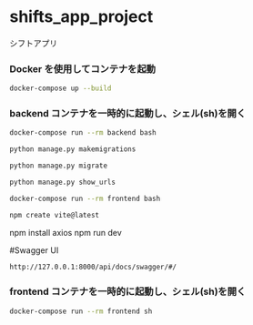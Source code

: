 # shifts_app_project
シフトアプリ

### **Docker を使用してコンテナを起動**
```bash
docker-compose up --build
```

### **backend コンテナを一時的に起動し、シェル(sh)を開く**
```bash
docker-compose run --rm backend bash

```

```bash
python manage.py makemigrations

```

```bash
python manage.py migrate

```


```bash
python manage.py show_urls

```



```bash
docker-compose run --rm frontend bash

```

```bash
npm create vite@latest
```

npm install axios
npm run dev


#Swagger UI
```bash
http://127.0.0.1:8000/api/docs/swagger/#/

```


### **frontend コンテナを一時的に起動し、シェル(sh)を開く**
```bash
docker-compose run --rm frontend sh
```
